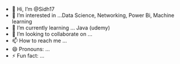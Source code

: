 - 👋 Hi, I’m @Sidh17
- 👀 I’m interested in ...Data Science, Networking, Power Bi, Machine learning
- 🌱 I’m currently learning ... Java (udemy)
- 💞️ I’m looking to collaborate on ...
- 📫 How to reach me ...
- 😄 Pronouns: ...
- ⚡ Fun fact: ...

<!---
Sidh17/Sidh17 is a ✨ special ✨ repository because its `README.md` (this file) appears on your GitHub profile.
You can click the Preview link to take a look at your changes.
--->
